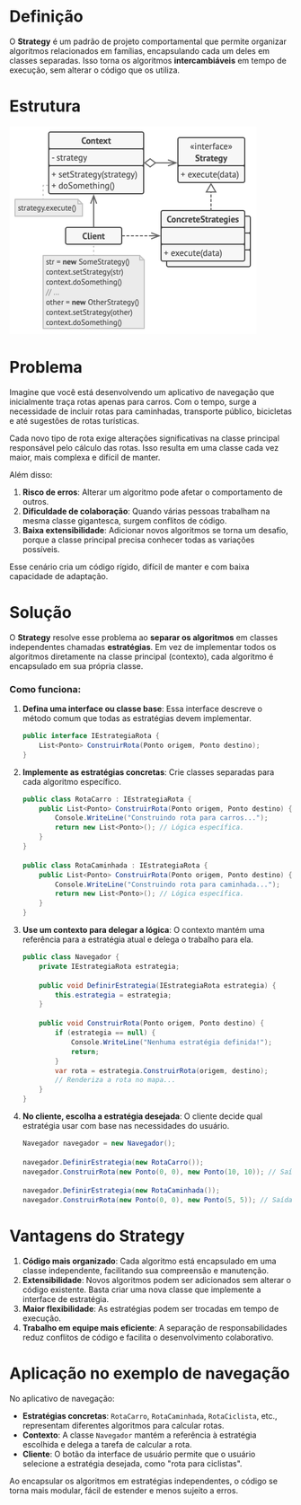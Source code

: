 # **Definição**

O **Strategy** é um padrão de projeto comportamental que permite organizar algoritmos relacionados em famílias, encapsulando cada um deles em classes separadas. Isso torna os algoritmos **intercambiáveis** em tempo de execução, sem alterar o código que os utiliza.

# Estrutura

![structure.png](https://github.com/oNicolasSB/DesignPatternsJava/blob/main/Strategy/structure.png)

# **Problema**

Imagine que você está desenvolvendo um aplicativo de navegação que inicialmente traça rotas apenas para carros. Com o tempo, surge a necessidade de incluir rotas para caminhadas, transporte público, bicicletas e até sugestões de rotas turísticas.

Cada novo tipo de rota exige alterações significativas na classe principal responsável pelo cálculo das rotas. Isso resulta em uma classe cada vez maior, mais complexa e difícil de manter.

Além disso:

1. **Risco de erros**: Alterar um algoritmo pode afetar o comportamento de outros.
2. **Dificuldade de colaboração**: Quando várias pessoas trabalham na mesma classe gigantesca, surgem conflitos de código.
3. **Baixa extensibilidade**: Adicionar novos algoritmos se torna um desafio, porque a classe principal precisa conhecer todas as variações possíveis.

Esse cenário cria um código rígido, difícil de manter e com baixa capacidade de adaptação.

# **Solução**

O **Strategy** resolve esse problema ao **separar os algoritmos** em classes independentes chamadas **estratégias**. Em vez de implementar todos os algoritmos diretamente na classe principal (contexto), cada algoritmo é encapsulado em sua própria classe.

### Como funciona:

1. **Defina uma interface ou classe base**: Essa interface descreve o método comum que todas as estratégias devem implementar.
    
    ```csharp
    public interface IEstrategiaRota {
        List<Ponto> ConstruirRota(Ponto origem, Ponto destino);
    }
    
    ```
    
2. **Implemente as estratégias concretas**: Crie classes separadas para cada algoritmo específico.
    
    ```csharp
    public class RotaCarro : IEstrategiaRota {
        public List<Ponto> ConstruirRota(Ponto origem, Ponto destino) {
            Console.WriteLine("Construindo rota para carros...");
            return new List<Ponto>(); // Lógica específica.
        }
    }
    
    public class RotaCaminhada : IEstrategiaRota {
        public List<Ponto> ConstruirRota(Ponto origem, Ponto destino) {
            Console.WriteLine("Construindo rota para caminhada...");
            return new List<Ponto>(); // Lógica específica.
        }
    }
    
    ```
    
3. **Use um contexto para delegar a lógica**: O contexto mantém uma referência para a estratégia atual e delega o trabalho para ela.
    
    ```csharp
    public class Navegador {
        private IEstrategiaRota estrategia;
    
        public void DefinirEstrategia(IEstrategiaRota estrategia) {
            this.estrategia = estrategia;
        }
    
        public void ConstruirRota(Ponto origem, Ponto destino) {
            if (estrategia == null) {
                Console.WriteLine("Nenhuma estratégia definida!");
                return;
            }
            var rota = estrategia.ConstruirRota(origem, destino);
            // Renderiza a rota no mapa...
        }
    }
    
    ```
    
4. **No cliente, escolha a estratégia desejada**: O cliente decide qual estratégia usar com base nas necessidades do usuário.
    
    ```csharp
    Navegador navegador = new Navegador();
    
    navegador.DefinirEstrategia(new RotaCarro());
    navegador.ConstruirRota(new Ponto(0, 0), new Ponto(10, 10)); // Saída: Construindo rota para carros...
    
    navegador.DefinirEstrategia(new RotaCaminhada());
    navegador.ConstruirRota(new Ponto(0, 0), new Ponto(5, 5)); // Saída: Construindo rota para caminhada...
    
    ```
    

# **Vantagens do Strategy**

1. **Código mais organizado**: Cada algoritmo está encapsulado em uma classe independente, facilitando sua compreensão e manutenção.
2. **Extensibilidade**: Novos algoritmos podem ser adicionados sem alterar o código existente. Basta criar uma nova classe que implemente a interface de estratégia.
3. **Maior flexibilidade**: As estratégias podem ser trocadas em tempo de execução.
4. **Trabalho em equipe mais eficiente**: A separação de responsabilidades reduz conflitos de código e facilita o desenvolvimento colaborativo.

# **Aplicação no exemplo de navegação**

No aplicativo de navegação:

- **Estratégias concretas**: `RotaCarro`, `RotaCaminhada`, `RotaCiclista`, etc., representam diferentes algoritmos para calcular rotas.
- **Contexto**: A classe `Navegador` mantém a referência à estratégia escolhida e delega a tarefa de calcular a rota.
- **Cliente**: O botão da interface de usuário permite que o usuário selecione a estratégia desejada, como "rota para ciclistas".

Ao encapsular os algoritmos em estratégias independentes, o código se torna mais modular, fácil de estender e menos sujeito a erros.